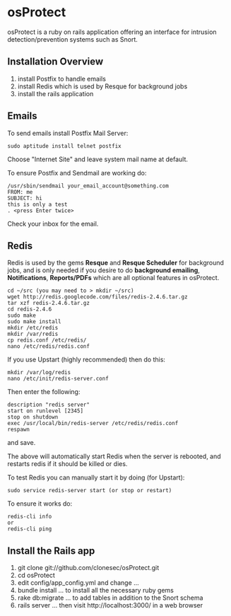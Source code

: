 # osProtect

osProtect is a ruby on rails application offering an interface for intrusion detection/prevention systems such as Snort.

## Installation Overview

1. install Postfix to handle emails
2. install Redis which is used by Resque for background jobs
3. install the rails application

## Emails

To send emails install Postfix Mail Server:

```
sudo aptitude install telnet postfix
```

Choose "Internet Site" and leave system mail name at default.

To ensure Postfix and Sendmail are working do:

```
/usr/sbin/sendmail your_email_account@something.com
FROM: me
SUBJECT: hi
this is only a test
. <press Enter twice>
```

Check your inbox for the email.

## Redis

Redis is used by the gems **Resque** and **Resque Scheduler** for background jobs, and is only
needed if you desire to do **background emailing**, **Notifications**, **Reports/PDFs** which are 
all optional features in osProtect.

```
cd ~/src (you may need to > mkdir ~/src)
wget http://redis.googlecode.com/files/redis-2.4.6.tar.gz
tar xzf redis-2.4.6.tar.gz
cd redis-2.4.6
sudo make
sudo make install
mkdir /etc/redis
mkdir /var/redis
cp redis.conf /etc/redis/
nano /etc/redis/redis.conf
```

If you use Upstart (highly recommended) then do this:

```
mkdir /var/log/redis
nano /etc/init/redis-server.conf
```
Then enter the following:

```
description "redis server"
start on runlevel [2345]
stop on shutdown
exec /usr/local/bin/redis-server /etc/redis/redis.conf
respawn
```

and save.

The above will automatically start Redis when the server is rebooted, and restarts redis if it should be killed or dies.

To test Redis you can manually start it by doing (for Upstart):

```
sudo service redis-server start (or stop or restart)
```

To ensure it works do:

```
redis-cli info
or
redis-cli ping
```

## Install the Rails app

1. git clone git://github.com/clonesec/osProtect.git
2. cd osProtect
3. edit config/app_config.yml and change ...
4. bundle install ... to install all the necessary ruby gems
5. rake db:migrate ... to add tables in addition to the Snort schema
6. rails server ... then visit http://localhost:3000/ in a web browser
